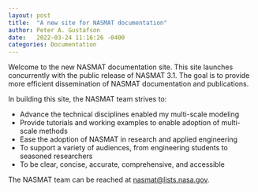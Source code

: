 ```yaml
---
layout: post
title:  "A new site for NASMAT documentation"
author: Peter A. Gustafson
date:   2022-03-24 11:16:26 -0400
categories: Documentation
---
```


Welcome to the new NASMAT documentation site.  This site launches
concurrently with the public release of NASMAT 3.1. The goal is to
provide more efficient dissemination of NASMAT documentation and
publications.

In building this site, the NASMAT team strives to:

-   Advance the technical disciplines enabled my multi-scale modeling
-   Provide tutorials and working examples to enable adoption of
    multi-scale methods
-   Ease the adoption of NASMAT in research and applied engineering
-   To support a variety of audiences, from engineering students to
    seasoned researchers
-   To be clear, concise, accurate, comprehensive, and accessible

The NASMAT team can be reached at nasmat@lists.nasa.gov.
